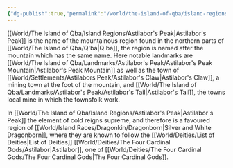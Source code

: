 ```yaml
---
{"dg-publish":true,"permalink":"/world/the-island-of-qba/island-regions/astilabor-s-peak/"}
---
```



[[World/The Island of Qba/Island Regions/Astilabor's Peak\|Astilabor's Peak]] is the name of the mountainous region found in the northern parts of [[World/The Island of Qba/Q'ba\|Q'ba]], the region is named after the mountain which has the same name. Here notable landmarks are [[World/The Island of Qba/Landmarks/Astilabor's Peak/Astilabor's Peak Mountain\|Astilabor's Peak Mountain]] as well as the town of [[World/Settlements/Astilabors Peak/Astilabor's Claw\|Astilabor's Claw]], a mining town at the foot of the mountain, and [[World/The Island of Qba/Landmarks/Astilabor's Peak/Astilabor's Tail\|Astilabor's Tail]], the towns local mine in which the townsfolk work. 

In [[World/The Island of Qba/Island Regions/Astilabor's Peak\|Astilabor's Peak]] the element of cold reigns supreme, and therefore is a favoured region of [[World/Island Races/Dragonkin/Dragonborn\|Silver and White Dragonborn]], where they are known to follow the [[World/Deities/List of Deities\|List of Deities]] [[World/Deities/The Four Cardinal Gods/Astilabor\|Astilabor]], one of [[World/Deities/The Four Cardinal Gods/The Four Cardinal Gods\|The Four Cardinal Gods]].


